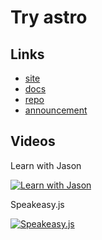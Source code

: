 # Try astro

## Links

* [site](https://astro.build/)
* [docs](https://docs.astro.build)
* [repo](https://github.com/snowpackjs/astro)
* [announcement](https://astro.build/blog/introducing-astro)

## Videos

Learn with Jason

[![Learn with Jason](https://img.youtube.com/vi/z15YLsLMtu4&/0.jpg)](https://www.youtube.com/watch?v=z15YLsLMtu4)

Speakeasy.js

[![Speakeasy.js](https://img.youtube.com/vi/mgkwZqVkrwo/0.jpg)](https://www.youtube.com/watch?v=mgkwZqVkrwo)
